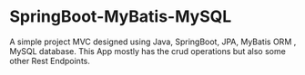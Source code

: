 # SpringBoot-MyBatis-MySQL
A simple project MVC designed using Java, SpringBoot, JPA, MyBatis ORM , MySQL database.
This App mostly has the crud operations but also some other Rest Endpoints.
